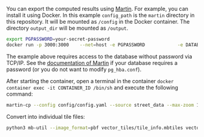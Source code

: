 You can export the computed results using [Martin](https://maplibre.org/martin/introduction.html). For example, you can install it using Docker.
In this example `config_path` is the `martin` directory in this repository. It will be mounted as `/config` in the Docker container.
The directory `output_dir` will be mounted as `/output`.

```sh
export PGPASSWORD=your-secret-password
docker run -p 3000:3000    --net=host -e PGPASSWORD            -e DATABASE_URL=postgresql://michael:$PGPASSWORD@localhost/dach -v $(pwd)/martin:/config -v $(pwd)/vector_tiles:/output  ghcr.io/maplibre/martin --config /config/config.yaml
```

The example above requires access to the database without password via TCP/IP. See the [documentation of Martin](https://maplibre.org/martin/installation.html#docker) if your database requires a password (or you do not want to modify `pg_hba.conf`).

After starting the container, open a terminal in the container `docker container exec -it CONTAINER_ID /bin/sh` and execute the following command:

```sh
martin-cp --config config/config.yaml --source street_data --max-zoom 12 --output-file /output/tile_info.mbtiles --cache-size 10000 --concurrency 12 --bbox 5.36,45.63,17.35,55.31
```

Convert into individual tile files:

```sh
python3 mb-util --image_format=pbf vector_tiles/tile_info.mbtiles vector_tiles/tile_info
```
